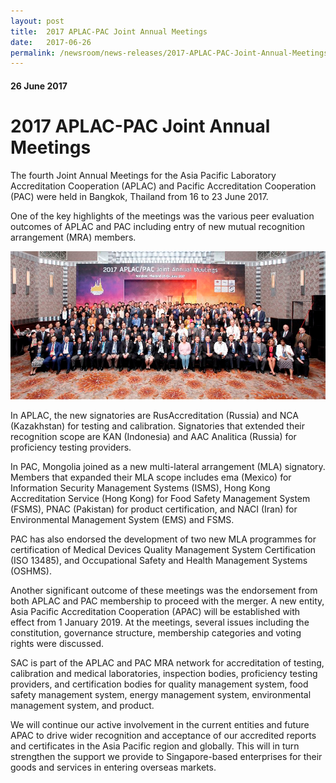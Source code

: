```yaml
---
layout: post
title:  2017 APLAC-PAC Joint Annual Meetings
date:   2017-06-26
permalink: /newsroom/news-releases/2017-APLAC-PAC-Joint-Annual-Meetings
---
```

#### 26 June 2017
# **2017 APLAC-PAC Joint Annual Meetings**

The fourth Joint Annual Meetings for the Asia Pacific Laboratory Accreditation Cooperation (APLAC) and Pacific Accreditation Cooperation (PAC) were held in Bangkok, Thailand from 16 to 23 June 2017.

One of the key highlights of the meetings was the various peer evaluation outcomes of APLAC and PAC including entry of new mutual recognition arrangement (MRA) members.

![aplac-pac-2017](/images/aplac-pac-2017.png)

In APLAC, the new signatories are RusAccreditation (Russia) and NCA (Kazakhstan) for testing and calibration. Signatories that extended their recognition scope are KAN (Indonesia) and AAC Analitica (Russia) for proficiency testing providers.

In PAC, Mongolia joined as a new multi-lateral arrangement (MLA) signatory.  Members that expanded their MLA scope includes ema (Mexico) for Information Security Management Systems (ISMS), Hong Kong Accreditation Service (Hong Kong) for Food Safety Management System (FSMS), PNAC (Pakistan) for product certification, and NACI (Iran) for Environmental Management System (EMS) and FSMS.

PAC has also endorsed the development of two new MLA programmes for certification of Medical Devices Quality Management System Certification (ISO 13485), and Occupational Safety and Health Management Systems (OSHMS).

Another significant outcome of these meetings was the endorsement from both APLAC and PAC membership to proceed with the merger.  A new entity, Asia Pacific Accreditation Cooperation (APAC) will be established with effect from 1 January 2019.  At the meetings, several issues including the constitution, governance structure, membership categories and voting rights were discussed.

SAC is part of the APLAC and PAC MRA network for accreditation of testing, calibration and medical laboratories, inspection bodies, proficiency testing providers, and certification bodies for quality management system, food safety management system, energy management system, environmental management system, and product.

We will continue our active involvement in the current entities and future APAC to drive wider recognition and acceptance of our accredited reports and certificates in the Asia Pacific region and globally. This will in turn strengthen the support we provide to Singapore-based enterprises for their goods and services in entering overseas markets.
